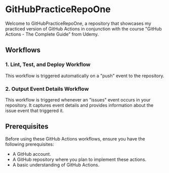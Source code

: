 # GitHubPracticeRepoOne

Welcome to GitHubPracticeRepoOne, a repository that showcases my practiced version of GitHub Actions in conjunction with the course "GitHub Actions - The Complete Guide" from Udemy.

## Workflows

### 1. Lint, Test, and Deploy Workflow

This workflow is triggered automatically on a "push" event to the repository. 

### 2. Output Event Details Workflow

This workflow is triggered whenever an "issues" event occurs in your repository. It captures event details and provides information about the issue event that triggered it.

## Prerequisites

Before using these GitHub Actions workflows, ensure you have the following prerequisites:

- A GitHub account.
- A GitHub repository where you plan to implement these actions.
- A basic understanding of GitHub Actions.


